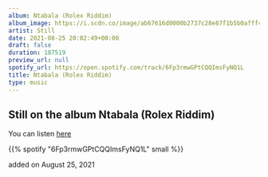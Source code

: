 ```yaml
---
album: Ntabala (Rolex Riddim)
album_image: https://i.scdn.co/image/ab67616d0000b2737c28e87f1b5b0afff4bf2012
artist: Still
date: 2021-08-25 20:02:49+00:00
draft: false
duration: 187519
preview_url: null
spotify_url: https://open.spotify.com/track/6Fp3rmwGPtCQQImsFyNQ1L
title: Ntabala (Rolex Riddim)
type: music
---
```



## Still on the album Ntabala (Rolex Riddim)

You can listen [here](https://open.spotify.com/track/6Fp3rmwGPtCQQImsFyNQ1L)

{{% spotify "6Fp3rmwGPtCQQImsFyNQ1L" small %}}

added on August 25, 2021